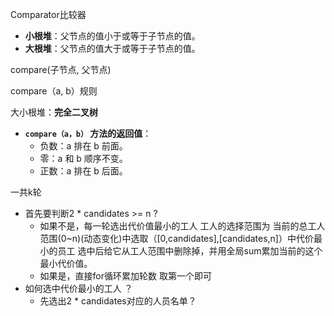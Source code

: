 Comparator比较器

- **小根堆**：父节点的值小于或等于子节点的值。
- **大根堆**：父节点的值大于或等于子节点的值。

compare(子节点, 父节点)

compare（a, b）规则

大小根堆：**完全二叉树**

- **`compare（a，b）` 方法的返回值**：
  - 负数：a 排在 b 前面。
  - 零：a 和 b 顺序不变。
  - 正数：a 排在 b 后面。





一共k轮

- 首先要判断2 * candidates >= n ?
  - 如果不是，每一轮选出代价值最小的工人 工人的选择范围为 当前的总工人范围(0~n)(动态变化)中选取（[0,candidates],[candidates,n]）中代价最小的员工 选中后给它从工人范围中删除掉，并用全局sum累加当前的这个最小代价值。
  - 如果是，直接for循环累加轮数 取第一个即可
- 如何选中代价最小的工人 ？
  - 先选出2 * candidates对应的人员名单？
